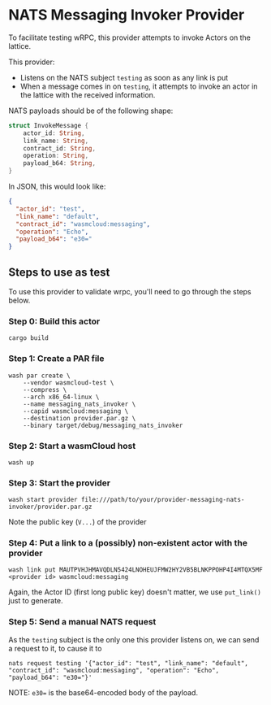# NATS Messaging Invoker Provider

To facilitate testing wRPC, this provider attempts to invoke Actors on the lattice.

This provider:
- Listens on the NATS subject `testing`  as soon as any link is put
- When a message comes in on `testing`, it attempts to invoke an actor in the lattice with the received information.

NATS payloads should be of the following shape:

```rust
struct InvokeMessage {
    actor_id: String,
    link_name: String,
    contract_id: String,
    operation: String,
    payload_b64: String,
}
```

In JSON, this would look like:

```json
{
  "actor_id": "test",
  "link_name": "default",
  "contract_id": "wasmcloud:messaging",
  "operation": "Echo",
  "payload_b64": "e30="
}
```

## Steps to use as test

To use this provider to validate wrpc, you'll need to go through the steps below.

### Step 0: Build this actor

```console
cargo build
```

### Step 1: Create a PAR file

```console
wash par create \
    --vendor wasmcloud-test \
    --compress \
    --arch x86_64-linux \
    --name messaging_nats_invoker \
    --capid wasmcloud:messaging \
    --destination provider.par.gz \
    --binary target/debug/messaging_nats_invoker
```

### Step 2: Start a wasmCloud host

```console
wash up
```

### Step 3: Start the provider

```console
wash start provider file:///path/to/your/provider-messaging-nats-invoker/provider.par.gz
```

Note the public key (`V...`) of the provider

### Step 4: Put a link to a (possibly) non-existent actor with the provider

```console
wash link put MAUTPVHJHMAVQDLN5424LNOHEUJFMW2HY2VB5BLNKPPOHP4I4MTQX5MF <provider id> wasmcloud:messaging
```

Again, the Actor ID (first long public key) doesn't matter, we use `put_link()` just to generate.

### Step 5: Send a manual NATS request

As the `testing` subject is the only one this provider listens on, we can send a request to it, to cause it to

```console
nats request testing '{"actor_id": "test", "link_name": "default", "contract_id": "wasmcloud:messaging", "operation": "Echo", "payload_b64": "e30="}'
```

NOTE: `e30=` is the base64-encoded body of the payload.
